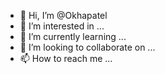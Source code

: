 - 👋 Hi, I’m @Okhapatel
- 👀 I’m interested in ...
- 🌱 I’m currently learning ...
- 💞️ I’m looking to collaborate on ...
- 📫 How to reach me ...

<!---
Okhapatel/Okhapatel is a ✨ special ✨ repository because its `README.md` (this file) appears on your GitHub profile.
You can click the Preview link to take a look at your changes.
--->
